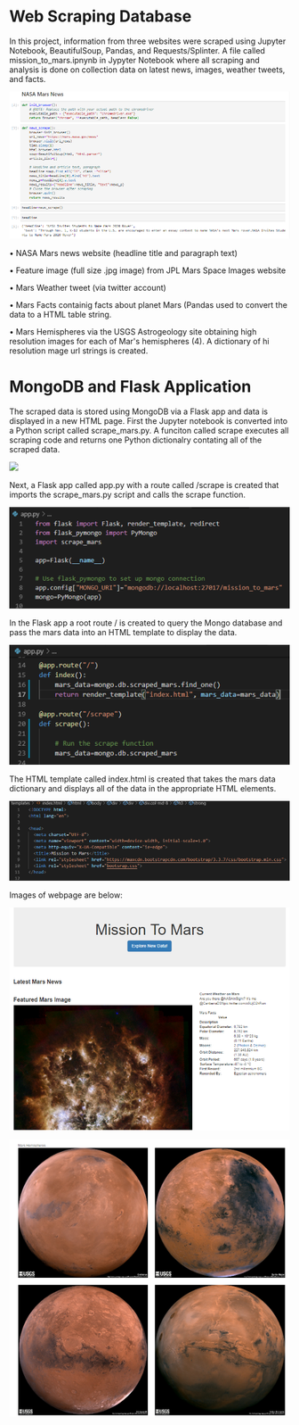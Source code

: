 # Web Scraping Database

In this project, information from three websites were scraped using Jupyter Notebook, BeautifulSoup, Pandas, and Requests/Splinter. 
A file called mission_to_mars.ipnynb in Jypyter Notebook where all scraping and analysis is done on collection data on latest news, images, weather tweets, and facts.

![](Images/headline.png)

•	NASA Mars news website (headline title and paragraph text)

•	Feature image (full size .jpg image) from JPL Mars Space Images website

•	Mars Weather tweet (via twitter account) 

•	Mars Facts containig facts about planet Mars (Pandas used to convert the data to a HTML table string.

•	Mars Hemispheres via the USGS Astrogeology site obtaining high resolution images for each of Mar's hemispheres (4). A dictionary of hi resolution mage url strings is created. 

# MongoDB and Flask Application
The scraped data is stored using MongoDB via a Flask app and data is displayed in a new HTML page. 
First the Jupyter notebook is converted into a Python script called scrape_mars.py. A funciton called scrape executes all scraping code and returns one Python dictionalry contating all of the scraped data.

![](images/scrape_mars.py_code.png)

Next, a Flask app called app.py with a route called /scrape is created that imports the scrape_mars.py script and calls the scrape function.

![](images/app.py_flask1.png)

In the Flask app a root route / is created to query the Mongo database and pass the mars data into an HTML template to display the data.

![](images/app.py_flask_app_route.png)

The HTML template called index.html is created that takes the mars data dictionary and displays all of the data in the appropriate HTML elements. 

![](images/html_code.png)

Images of webpage are below:

![](images/scraped_page1.png)

![](images/HiRes_images.png)
